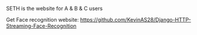 SETH is the website for A & B & C users

Get Face recognition website: https://github.com/KevinAS28/Django-HTTP-Streaming-Face-Recognition
